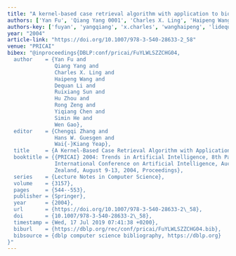 ```yaml
---
title: "A kernel-based case retrieval algorithm with application to bioinformatics"
authors: ['Yan Fu', 'Qiang Yang 0001', 'Charles X. Ling', 'Haipeng Wang', 'Dequan Li', 'Ruixiang Sun', 'Hu Zhou', 'Rong Zeng', 'Yiqiang Chen', 'Simin He 0001', 'Wen Gao 0001']
authors-key: ['fuyan', 'yangqiang', 'x.charles', 'wanghaipeng', 'lidequan', 'sunruixiang', 'zhouhu', 'zengrong', 'chenyiqiang', 'hesimin', 'gaowen']
year: "2004"
article-link: "https://doi.org/10.1007/978-3-540-28633-2_58"
venue: "PRICAI"
bibex: "@inproceedings{DBLP:conf/pricai/FuYLWLSZZCHG04,
  author    = {Yan Fu and
               Qiang Yang and
               Charles X. Ling and
               Haipeng Wang and
               Dequan Li and
               Ruixiang Sun and
               Hu Zhou and
               Rong Zeng and
               Yiqiang Chen and
               Simin He and
               Wen Gao},
  editor    = {Chengqi Zhang and
               Hans W. Guesgen and
               Wai{-}Kiang Yeap},
  title     = {A Kernel-Based Case Retrieval Algorithm with Application to Bioinformatics},
  booktitle = {{PRICAI} 2004: Trends in Artificial Intelligence, 8th Pacific Rim
               International Conference on Artificial Intelligence, Auckland, New
               Zealand, August 9-13, 2004, Proceedings},
  series    = {Lecture Notes in Computer Science},
  volume    = {3157},
  pages     = {544--553},
  publisher = {Springer},
  year      = {2004},
  url       = {https://doi.org/10.1007/978-3-540-28633-2\_58},
  doi       = {10.1007/978-3-540-28633-2\_58},
  timestamp = {Wed, 17 Jul 2019 07:41:38 +0200},
  biburl    = {https://dblp.org/rec/conf/pricai/FuYLWLSZZCHG04.bib},
  bibsource = {dblp computer science bibliography, https://dblp.org}
}"
---
```

